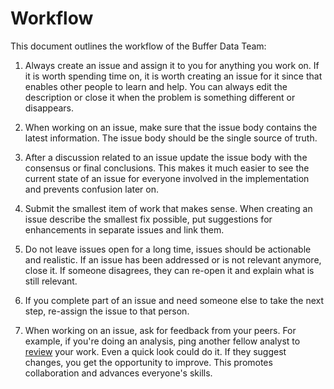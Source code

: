 # Workflow

This document outlines the workflow of the Buffer Data Team:

1. Always create an issue and assign it to you for anything you work on. If it is worth spending time on, it is worth creating an issue for it since that enables other people to learn and help. You can always edit the description or close it when the problem is something different or disappears.

1. When working on an issue, make sure that the issue body contains the latest information. The issue body should be the single source of truth.

1. After a discussion related to an issue update the issue body with the consensus or final conclusions. This makes it much easier to see the current state of an issue for everyone involved in the implementation and prevents confusion later on.

1. Submit the smallest item of work that makes sense. When creating an issue describe the smallest fix possible, put suggestions for enhancements in separate issues and link them.

1. Do not leave issues open for a long time, issues should be actionable and realistic. If an issue has been addressed or is not relevant anymore, close it. If someone disagrees, they can re-open it and explain what is still relevant.

1. If you complete part of an issue and need someone else to take the next step, re-assign the issue to that person.

1. When working on an issue, ask for feedback from your peers. For example, if you're doing an analysis, ping another fellow analyst to [review](https://github.com/thoughtbot/guides/tree/master/code-review) your work. Even a quick look could do it. If they suggest changes, you get the opportunity to improve. This promotes collaboration and advances everyone's skills.
